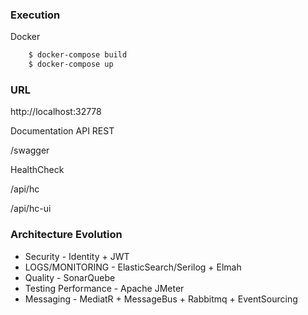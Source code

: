 ### Execution

Docker

```sh
    $ docker-compose build 
    $ docker-compose up
```

### URL

http://localhost:32778

Documentation API REST

/swagger 

HealthCheck

/api/hc

/api/hc-ui

### Architecture Evolution

* Security - Identity + JWT
* LOGS/MONITORING - ElasticSearch/Serilog + Elmah
* Quality - SonarQuebe
* Testing Performance - Apache JMeter
* Messaging - MediatR + MessageBus + Rabbitmq + EventSourcing 
